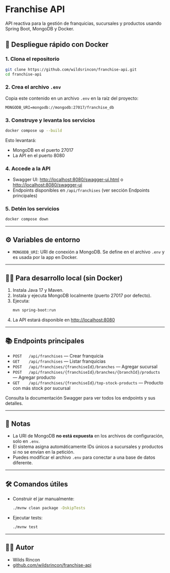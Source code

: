 # Franchise API

API reactiva para la gestión de franquicias, sucursales y productos usando Spring Boot, MongoDB y Docker.

## 🚀 Despliegue rápido con Docker

### 1. Clona el repositorio
```bash
git clone https://github.com/wildsrincon/franchise-api.git
cd franchise-api
```

### 2. Crea el archivo `.env`
Copia este contenido en un archivo `.env` en la raíz del proyecto:
```env
MONGODB_URI=mongodb://mongodb:27017/franchise_db
```

### 3. Construye y levanta los servicios
```bash
docker compose up --build
```
Esto levantará:
- MongoDB en el puerto 27017
- La API en el puerto 8080

### 4. Accede a la API
- Swagger UI: [http://localhost:8080/swagger-ui.html](http://localhost:8080/swagger-ui.html) o [http://localhost:8080/swagger-ui](http://localhost:8080/swagger-ui)
- Endpoints disponibles en `/api/franchises` (ver sección Endpoints principales)

### 5. Detén los servicios
```bash
docker compose down
```

---

## ⚙️ Variables de entorno
- `MONGODB_URI`: URI de conexión a MongoDB. Se define en el archivo `.env` y es usada por la app en Docker.

---

## 🧑‍💻 Para desarrollo local (sin Docker)
1. Instala Java 17 y Maven.
2. Instala y ejecuta MongoDB localmente (puerto 27017 por defecto).
3. Ejecuta:
   ```bash
   mvn spring-boot:run
   ```
4. La API estará disponible en [http://localhost:8080](http://localhost:8080)

---

## 📚 Endpoints principales
- `POST   /api/franchises` — Crear franquicia
- `GET    /api/franchises` — Listar franquicias
- `POST   /api/franchises/{franchiseId}/branches` — Agregar sucursal
- `POST   /api/franchises/{franchiseId}/branches/{branchId}/products` — Agregar producto
- `GET    /api/franchises/{franchiseId}/top-stock-products` — Producto con más stock por sucursal

Consulta la documentación Swagger para ver todos los endpoints y sus detalles.

---

## 📝 Notas
- La URI de MongoDB **no está expuesta** en los archivos de configuración, solo en `.env`.
- El sistema asigna automáticamente IDs únicos a sucursales y productos si no se envían en la petición.
- Puedes modificar el archivo `.env` para conectar a una base de datos diferente.

---

## 🛠️ Comandos útiles
- Construir el jar manualmente:
  ```bash
  ./mvnw clean package -DskipTests
  ```
- Ejecutar tests:
  ```bash
  ./mvnw test
  ```

---

## 🧑‍💼 Autor
- Wilds Rincon
- [github.com/wildsrincon/franchise-api](https://github.com/wildsrincon/franchise-api)
